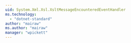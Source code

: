 ```yaml
---
uid: System.Xml.Xsl.XsltMessageEncounteredEventHandler
ms.technology: 
  - "dotnet-standard"
author: "mairaw"
ms.author: "mairaw"
manager: "wpickett"
---
```

